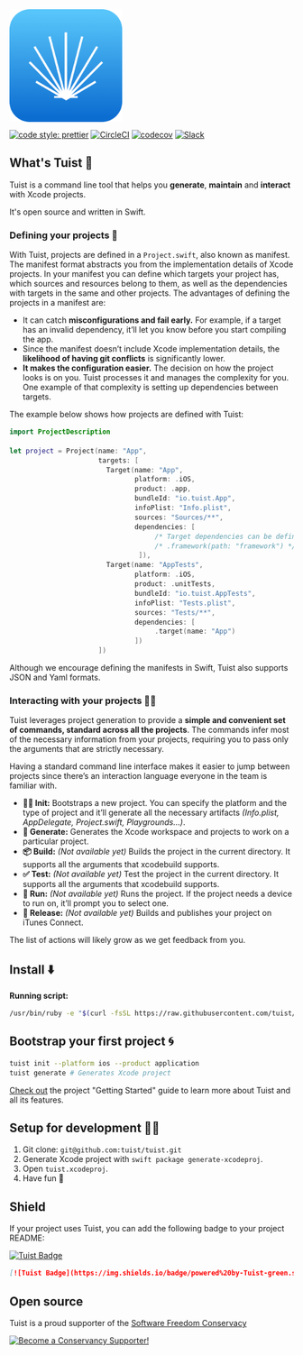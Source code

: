 <img src="assets/logo.png" width="200" align="center"/>

[![code style: prettier](https://img.shields.io/badge/code_style-prettier-ff69b4.svg?style=flat-square)](https://github.com/prettier/prettier)
[![CircleCI](https://circleci.com/gh/tuist/tuist.svg?style=svg)](https://circleci.com/gh/tuist/tuist)
[![codecov](https://codecov.io/gh/tuist/tuist/branch/master/graph/badge.svg)](https://codecov.io/gh/tuist/tuist)
[![Slack](http://slack.tuist.io/badge.svg)](http://slack.tuist.io)

## What's Tuist 🕺

Tuist is a command line tool that helps you **generate**, **maintain** and **interact** with Xcode projects.

It's open source and written in Swift.

### Defining your projects 💼

With Tuist, projects are defined in a `Project.swift`, also known as manifest. The manifest format abstracts you from the implementation details of Xcode projects. In your manifest you can define which targets your project has, which sources and resources belong to them, as well as the dependencies with targets in the same and other projects. The advantages of defining the projects in a manifest are:

- It can catch **misconfigurations and fail early.** For example, if a target has an invalid dependency, it’ll let you know before you start compiling the app.
- Since the manifest doesn’t include Xcode implementation details, the **likelihood of having git conflicts** is significantly lower.
- **It makes the configuration easier.** The decision on how the project looks is on you. Tuist processes it and manages the complexity for you. One example of that complexity is setting up dependencies between targets.

The example below shows how projects are defined with Tuist:

```swift
import ProjectDescription

let project = Project(name: "App",
                      targets: [
                        Target(name: "App",
                               platform: .iOS,
                               product: .app,
                               bundleId: "io.tuist.App",
                               infoPlist: "Info.plist",
                               sources: "Sources/**",
                               dependencies: [
                                    /* Target dependencies can be defined here */
                                    /* .framework(path: "framework") */
                                ]),
                        Target(name: "AppTests",
                               platform: .iOS,
                               product: .unitTests,
                               bundleId: "io.tuist.AppTests",
                               infoPlist: "Tests.plist",
                               sources: "Tests/**",
                               dependencies: [
                                    .target(name: "App")
                               ])
                      ])
```

Although we encourage defining the manifests in Swift, Tuist also supports JSON and Yaml formats.

### Interacting with your projects 🙇‍♀️

Tuist leverages project generation to provide a **simple and convenient set of commands, standard across all the projects**. The commands infer most of the necessary information from your projects, requiring you to pass only the arguments that are strictly necessary.

Having a standard command line interface makes it easier to jump between projects since there’s an interaction language everyone in the team is familiar with.

- **👩‍💻 Init:** Bootstraps a new project. You can specify the platform and the type of project and it’ll generate all the necessary artifacts _(Info.plist, AppDelegate, Project.swift, Playgrounds…)_.
- **💫 Generate:** Generates the Xcode workspace and projects to work on a particular project.
- **📦 Build:** _(Not available yet)_ Builds the project in the current directory. It supports all the arguments that xcodebuild supports.
- **✅ Test:** _(Not available yet)_ Test the project in the current directory. It supports all the arguments that xcodebuild supports.
- **📱 Run:** _(Not available yet)_ Runs the project. If the project needs a device to run on, it’ll prompt you to select one.
- **🚀 Release:** _(Not available yet)_ Builds and publishes your project on iTunes Connect.

The list of actions will likely grow as we get feedback from you.

## Install ⬇️

**Running script:**

```bash
/usr/bin/ruby -e "$(curl -fsSL https://raw.githubusercontent.com/tuist/install/master/install)"
```

## Bootstrap your first project 🌀

```bash
tuist init --platform ios --product application
tuist generate # Generates Xcode project
```

[Check out](https://tuist.io/guides/1-getting-started) the project "Getting Started" guide to learn more about Tuist and all its features.

## Setup for development 👩‍💻

1.  Git clone: `git@github.com:tuist/tuist.git`
2.  Generate Xcode project with `swift package generate-xcodeproj`.
3.  Open `tuist.xcodeproj`.
4.  Have fun 🤖

## Shield

If your project uses Tuist, you can add the following badge to your project README:

[![Tuist Badge](https://img.shields.io/badge/powered%20by-Tuist-green.svg?longCache=true)](https://github.com/tuist)

```md
[![Tuist Badge](https://img.shields.io/badge/powered%20by-Tuist-green.svg?longCache=true)](https://github.com/tuist)
```

## Open source

Tuist is a proud supporter of the [Software Freedom Conservacy](https://sfconservancy.org/)

<a href="https://sfconservancy.org/supporter/"><img src="https://sfconservancy.org/img/supporter-badge.png" width="194" height="90" alt="Become a Conservancy Supporter!" border="0"/></a>
